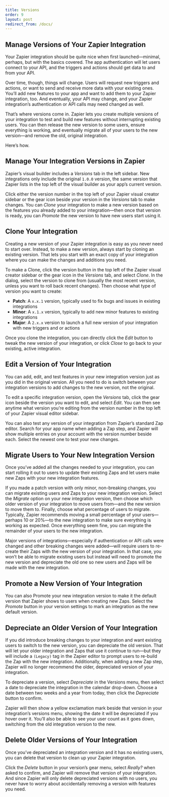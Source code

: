 ```yaml
---
title: Versions
order: 9
layout: post
redirect_from: /docs/
---
```


## Manage Versions of Your Zapier Integration

Your Zapier integration should be quite nice when first launched—minimal, perhaps, but with the basics covered. The app authentication will let users connect to your API, and the triggers and actions should get data to and from your API.

Over time, though, things will change. Users will request new triggers and actions, or want to send and receive more data with your existing ones. You’ll add new features to your app and want to add them to your Zapier integration, too. And eventually, your API may change, and your Zapier integration’s authentication or API calls may need changed as well.

That’s where versions come in. Zapier lets you create multiple versions of your integration to test and build new features without interrupting existing users. You can then release the new version to some users, ensure everything is working, and eventually migrate all of your users to the new version—and remove the old, original integration.

Here’s how.

## Manage Your Integration Versions in Zapier

Zapier’s visual builder includes a _Versions_ tab in the left sidebar. New integrations only include the original `1.0.0` version, the same version that Zapier lists in the top left of the visual builder as your app’s current version.

Click either the version number in the top left of your Zapier visual creator sidebar or the gear icon beside your version in the _Versions_ tab to make changes. You can _Clone_ your integration to make a new version based on the features you already added to your integration—then once that version is ready, you can _Promote_ the new version to have new users start using it.

## Clone Your Integration

Creating a new version of your Zapier integration is easy as you never need to start over. Instead, to make a new version, always start by cloning an existing version. That lets you start with an exact copy of your integration where you can make the changes and additions you need.

To make a Clone, click the version button in the top left of the Zapier visual creator sidebar or the gear icon in the _Versions_ tab, and select _Clone_. In the dialog, select the version to clone from (usually the most recent version, unless you want to roll back recent changes). Then choose what type of version you want to create:

- **Patch**: A `x.x.1` version, typically used to fix bugs and issues in existing integrations
- **Minor**: A `x.1.x` version, typically to add new minor features to existing integrations
- **Major**: A `2.x.x` version to launch a full new version of your integration with new triggers and or actions

Once you clone the integration, you can directly click the _Edit_ button to tweak the new version of your integration, or click _Close_ to go back to your existing, active integration.

## Edit a Version of Your Integration

You can add, edit, and test features in your new integration version just as you did in the original version. All you need to do is switch between your integration versions to add changes to the new version, not the original.

To edit a specific integration version, open the _Versions_ tab, click the gear icon beside the version you want to edit, and select _Edit_. You can then see anytime what version you’re editing from the version number in the top left of your Zapier visual editor sidebar.

You can also test any version of your integration from Zapier’s standard Zap editor. Search for your app name when adding a Zap step, and Zapier will show multiple entries on your account with the version number beside each. Select the newest one to test your new changes.

## Migrate Users to Your New Integration Version

Once you’ve added all the changes needed to your integration, you can start rolling it out to users to update their existing Zaps and let users make new Zaps with your new integration features.

If you made a patch version with only minor, non-breaking changes, you can migrate existing users and Zaps to your new integration version. Select the _Migrate_ option on your new integration version, then choose which older version of your integration to move users from—and the new version to move them to. Finally, choose what percentage of users to migrate. Typically, Zapier recommends moving a small percentage of your users—perhaps 10 or 20%—to the new integration to make sure everything is working as expected. Once everything seem fine, you can migrate the remainder of your users to the new integration.

Major versions of integrations—especially if authentication or API calls were changed and other breaking changes were added—will require users to re-create their Zaps with the new version of your integration. In that case, you won’t be able to migrate existing users but instead will need to promote the new version and depreciate the old one so new users and Zaps will be made with the new integration.

## Promote a New Version of Your Integration

You can also Promote your new integration version to make it the default version that Zapier shows to users when creating new Zaps. Select the _Promote_ button in your version settings to mark an integration as the new default version.

## Depreciate an Older Version of Your Integration

If you did introduce breaking changes to your integration and want existing users to switch to the new version, you can depreciate the old version. That will let your older integration and Zaps that use it continue to run—but they will include a `(Legacy)` tag in the Zapier editor to prompt users to re-build the Zap with the new integration. Additionally, when adding a new Zap step, Zapier will no longer recommend the older, depreciated version of your integration.

To depreciate a version, select _Depreciate_ in the Versions menu, then select a date to depreciate the integration in the calendar drop-down. Choose a date between two weeks and a year from today, then click the _Depreciate_ button to confirm.

Zapier will then show a yellow exclamation mark beside that version in your integration’s versions menu, showing the date it will be depreciated if you hover over it. You’ll also be able to see your user count as it goes down, switching from the old integration version to the new.

## Delete Older Versions of Your Integration

Once you’ve depreciated an integration version and it has no existing users, you can delete that version to clean up your Zapier integration.

Click the _Delete_ button in your version’s gear menu, select _Really?_ when asked to confirm, and Zapier will remove that version of your integration. And since Zapier will only delete depreciated versions with no users, you never have to worry about accidentally removing a version with features you need.